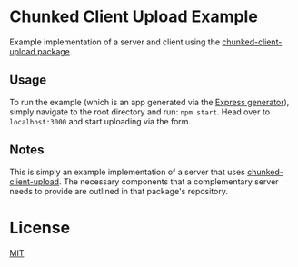 # Chunked Client Upload Example

Example implementation of a server and client using the [chunked-client-upload package](https://github.com/almgong/chunked-client-upload).

## Usage

To run the example (which is an app generated via the [Express generator](https://expressjs.com/en/starter/generator.html])),
simply navigate to the root directory and run: `npm start`. Head over to `localhost:3000` and start uploading via the form.

## Notes

This is simply an example implementation of a server that uses [chunked-client-upload](https://github.com/almgong/chunked-client-upload). The necessary components that a complementary server needs to provide are outlined in that package's repository.

# License

[MIT](https://github.com/almgong/chunked-client-upload-example/blob/master/LICENSE)